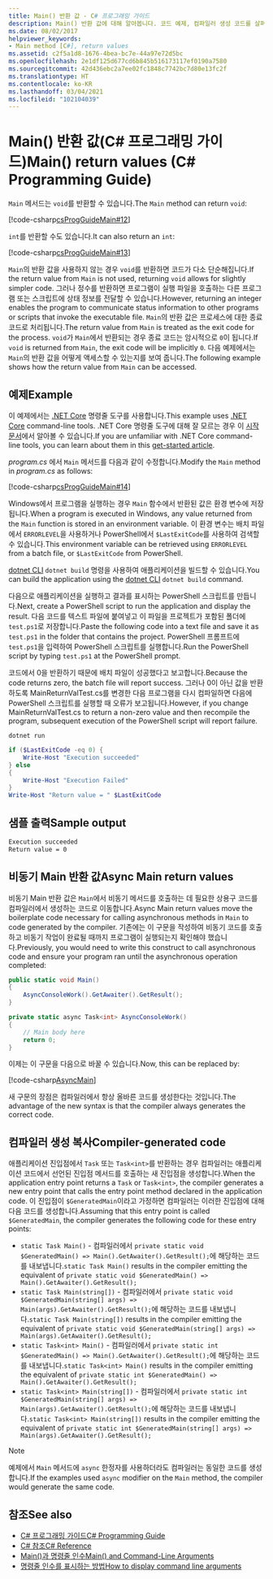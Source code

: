 ```yaml
---
title: Main() 반환 값 - C# 프로그래밍 가이드
description: Main() 반환 값에 대해 알아봅니다. 코드 예제, 컴파일러 생성 코드를 살펴보고 사용 가능한 추가 리소스를 확인합니다.
ms.date: 08/02/2017
helpviewer_keywords:
- Main method [C#], return values
ms.assetid: c2f5a1d8-1676-4bea-bc7e-44a97e72d5bc
ms.openlocfilehash: 2e1df125d677cd6b845b516173117ef0190a7580
ms.sourcegitcommit: 42d436ebc2a7ee02fc1848c7742bc7d80e13fc2f
ms.translationtype: HT
ms.contentlocale: ko-KR
ms.lasthandoff: 03/04/2021
ms.locfileid: "102104039"
---
```

# <a name="main-return-values-c-programming-guide"></a><span data-ttu-id="5e295-104">Main() 반환 값(C# 프로그래밍 가이드)</span><span class="sxs-lookup"><span data-stu-id="5e295-104">Main() return values (C# Programming Guide)</span></span>

<span data-ttu-id="5e295-105">`Main` 메서드는 `void`를 반환할 수 있습니다.</span><span class="sxs-lookup"><span data-stu-id="5e295-105">The `Main` method can return `void`:</span></span>

 [!code-csharp[csProgGuideMain#12](~/samples/snippets/csharp/VS_Snippets_VBCSharp/csProgGuideMain/CS/Class3.cs#12)]

<span data-ttu-id="5e295-106">`int`를 반환할 수도 있습니다.</span><span class="sxs-lookup"><span data-stu-id="5e295-106">It can also return an `int`:</span></span>

 [!code-csharp[csProgGuideMain#13](~/samples/snippets/csharp/VS_Snippets_VBCSharp/csProgGuideMain/CS/Class3.cs#13)]

<span data-ttu-id="5e295-107">`Main`의 반환 값을 사용하지 않는 경우 `void`를 반환하면 코드가 다소 단순해집니다.</span><span class="sxs-lookup"><span data-stu-id="5e295-107">If the return value from `Main` is not used, returning `void` allows for slightly simpler code.</span></span> <span data-ttu-id="5e295-108">그러나 정수를 반환하면 프로그램이 실행 파일을 호출하는 다른 프로그램 또는 스크립트에 상태 정보를 전달할 수 있습니다.</span><span class="sxs-lookup"><span data-stu-id="5e295-108">However, returning an integer enables the program to communicate status information to other programs or scripts that invoke the executable file.</span></span> <span data-ttu-id="5e295-109">`Main`의 반환 값은 프로세스에 대한 종료 코드로 처리됩니다.</span><span class="sxs-lookup"><span data-stu-id="5e295-109">The return value from `Main` is treated as the exit code for the process.</span></span> <span data-ttu-id="5e295-110">`void`가 `Main`에서 반환되는 경우 종료 코드는 암시적으로 `0`이 됩니다.</span><span class="sxs-lookup"><span data-stu-id="5e295-110">If `void` is returned from `Main`, the exit code will be implicitly `0`.</span></span> <span data-ttu-id="5e295-111">다음 예제에서는 `Main`의 반환 값을 어떻게 액세스할 수 있는지를 보여 줍니다.</span><span class="sxs-lookup"><span data-stu-id="5e295-111">The following example shows how the return value from `Main` can be accessed.</span></span>

## <a name="example"></a><span data-ttu-id="5e295-112">예제</span><span class="sxs-lookup"><span data-stu-id="5e295-112">Example</span></span>

<span data-ttu-id="5e295-113">이 예제에서는 [.NET Core](../../../core/introduction.md) 명령줄 도구를 사용합니다.</span><span class="sxs-lookup"><span data-stu-id="5e295-113">This example uses [.NET Core](../../../core/introduction.md) command-line tools.</span></span> <span data-ttu-id="5e295-114">.NET Core 명령줄 도구에 대해 잘 모르는 경우 이 [시작 문서](../../../core/tutorials/with-visual-studio-code.md)에서 알아볼 수 있습니다.</span><span class="sxs-lookup"><span data-stu-id="5e295-114">If you are unfamiliar with .NET Core command-line tools, you can learn about them in this [get-started article](../../../core/tutorials/with-visual-studio-code.md).</span></span>

<span data-ttu-id="5e295-115">*program.cs* 에서 `Main` 메서드를 다음과 같이 수정합니다.</span><span class="sxs-lookup"><span data-stu-id="5e295-115">Modify the `Main` method in *program.cs* as follows:</span></span>

 [!code-csharp[csProgGuideMain#14](~/samples/snippets/csharp/VS_Snippets_VBCSharp/csProgGuideMain/CS/Class3.cs#14)]

<span data-ttu-id="5e295-116">Windows에서 프로그램을 실행하는 경우 `Main` 함수에서 반환된 값은 환경 변수에 저장됩니다.</span><span class="sxs-lookup"><span data-stu-id="5e295-116">When a program is executed in Windows, any value returned from the `Main` function is stored in an environment variable.</span></span> <span data-ttu-id="5e295-117">이 환경 변수는 배치 파일에서 `ERRORLEVEL`을 사용하거나 PowerShell에서 `$LastExitCode`를 사용하여 검색할 수 있습니다.</span><span class="sxs-lookup"><span data-stu-id="5e295-117">This environment variable can be retrieved using `ERRORLEVEL` from a batch file, or `$LastExitCode` from PowerShell.</span></span>

<span data-ttu-id="5e295-118">[dotnet CLI](../../../core/tools/dotnet.md) `dotnet build` 명령을 사용하여 애플리케이션을 빌드할 수 있습니다.</span><span class="sxs-lookup"><span data-stu-id="5e295-118">You can build the application using the [dotnet CLI](../../../core/tools/dotnet.md) `dotnet build` command.</span></span>

<span data-ttu-id="5e295-119">다음으로 애플리케이션을 실행하고 결과를 표시하는 PowerShell 스크립트를 만듭니다.</span><span class="sxs-lookup"><span data-stu-id="5e295-119">Next, create a PowerShell script to run the application and display the result.</span></span> <span data-ttu-id="5e295-120">다음 코드를 텍스트 파일에 붙여넣고 이 파일을 프로젝트가 포함된 폴더에 `test.ps1`로 저장합니다.</span><span class="sxs-lookup"><span data-stu-id="5e295-120">Paste the following code into a text file and save it as `test.ps1` in the folder that contains the project.</span></span> <span data-ttu-id="5e295-121">PowerShell 프롬프트에 `test.ps1`을 입력하여 PowerShell 스크립트를 실행합니다.</span><span class="sxs-lookup"><span data-stu-id="5e295-121">Run the PowerShell script by typing `test.ps1` at the PowerShell prompt.</span></span>

<span data-ttu-id="5e295-122">코드에서 0을 반환하기 때문에 배치 파일이 성공했다고 보고합니다.</span><span class="sxs-lookup"><span data-stu-id="5e295-122">Because the code returns zero, the batch file will report success.</span></span> <span data-ttu-id="5e295-123">그러나 0이 아닌 값을 반환하도록 MainReturnValTest.cs를 변경한 다음 프로그램을 다시 컴파일하면 다음에 PowerShell 스크립트를 실행할 때 오류가 보고됩니다.</span><span class="sxs-lookup"><span data-stu-id="5e295-123">However, if you change MainReturnValTest.cs to return a non-zero value and then recompile the program, subsequent execution of the PowerShell script will report failure.</span></span>

```dotnetcli
dotnet run
```

```powershell
if ($LastExitCode -eq 0) {
    Write-Host "Execution succeeded"
} else
{
    Write-Host "Execution Failed"
}
Write-Host "Return value = " $LastExitCode
```

## <a name="sample-output"></a><span data-ttu-id="5e295-124">샘플 출력</span><span class="sxs-lookup"><span data-stu-id="5e295-124">Sample output</span></span>

```txt
Execution succeeded
Return value = 0
```

## <a name="async-main-return-values"></a><span data-ttu-id="5e295-125">비동기 Main 반환 값</span><span class="sxs-lookup"><span data-stu-id="5e295-125">Async Main return values</span></span>

<span data-ttu-id="5e295-126">비동기 Main 반환 값은 `Main`에서 비동기 메서드를 호출하는 데 필요한 상용구 코드를 컴파일러에서 생성하는 코드로 이동합니다.</span><span class="sxs-lookup"><span data-stu-id="5e295-126">Async Main return values move the boilerplate code necessary for calling asynchronous methods in `Main` to code generated by the compiler.</span></span> <span data-ttu-id="5e295-127">기존에는 이 구문을 작성하여 비동기 코드를 호출하고 비동기 작업이 완료될 때까지 프로그램이 실행되는지 확인해야 했습니다.</span><span class="sxs-lookup"><span data-stu-id="5e295-127">Previously, you would need to write this construct to call asynchronous code and ensure your program ran until the asynchronous operation completed:</span></span>

```csharp
public static void Main()
{
    AsyncConsoleWork().GetAwaiter().GetResult();
}

private static async Task<int> AsyncConsoleWork()
{
    // Main body here
    return 0;
}
```

<span data-ttu-id="5e295-128">이제는 이 구문을 다음으로 바꿀 수 있습니다.</span><span class="sxs-lookup"><span data-stu-id="5e295-128">Now, this can be replaced by:</span></span>

[!code-csharp[AsyncMain](../../../../samples/snippets/csharp/main-arguments/program.cs#AsyncMain)]

<span data-ttu-id="5e295-129">새 구문의 장점은 컴파일러에서 항상 올바른 코드를 생성한다는 것입니다.</span><span class="sxs-lookup"><span data-stu-id="5e295-129">The advantage of the new syntax is that the compiler always generates the correct code.</span></span>

## <a name="compiler-generated-code"></a><span data-ttu-id="5e295-130">컴파일러 생성 복사</span><span class="sxs-lookup"><span data-stu-id="5e295-130">Compiler-generated code</span></span>

<span data-ttu-id="5e295-131">애플리케이션 진입점에서 `Task` 또는 `Task<int>`를 반환하는 경우 컴파일러는 애플리케이션 코드에서 선언된 진입점 메서드를 호출하는 새 진입점을 생성합니다.</span><span class="sxs-lookup"><span data-stu-id="5e295-131">When the application entry point returns a `Task` or `Task<int>`, the compiler generates a new entry point that calls the entry point method declared in the application code.</span></span> <span data-ttu-id="5e295-132">이 진입점이 `$GeneratedMain`이라고 가정하면 컴파일러는 이러한 진입점에 대해 다음 코드를 생성합니다.</span><span class="sxs-lookup"><span data-stu-id="5e295-132">Assuming that this entry point is called `$GeneratedMain`, the compiler generates the following code for these entry points:</span></span>

- <span data-ttu-id="5e295-133">`static Task Main()` - 컴파일러에서 `private static void $GeneratedMain() => Main().GetAwaiter().GetResult();`에 해당하는 코드를 내보냅니다.</span><span class="sxs-lookup"><span data-stu-id="5e295-133">`static Task Main()` results in the compiler emitting the equivalent of `private static void $GeneratedMain() => Main().GetAwaiter().GetResult();`</span></span>
- <span data-ttu-id="5e295-134">`static Task Main(string[])` - 컴파일러에서 `private static void $GeneratedMain(string[] args) => Main(args).GetAwaiter().GetResult();`에 해당하는 코드를 내보냅니다.</span><span class="sxs-lookup"><span data-stu-id="5e295-134">`static Task Main(string[])` results in the compiler emitting the equivalent of `private static void $GeneratedMain(string[] args) => Main(args).GetAwaiter().GetResult();`</span></span>
- <span data-ttu-id="5e295-135">`static Task<int> Main()` - 컴파일러에서 `private static int $GeneratedMain() => Main().GetAwaiter().GetResult();`에 해당하는 코드를 내보냅니다.</span><span class="sxs-lookup"><span data-stu-id="5e295-135">`static Task<int> Main()` results in the compiler emitting the equivalent of `private static int $GeneratedMain() => Main().GetAwaiter().GetResult();`</span></span>
- <span data-ttu-id="5e295-136">`static Task<int> Main(string[])` - 컴파일러에서 `private static int $GeneratedMain(string[] args) => Main(args).GetAwaiter().GetResult();`에 해당하는 코드를 내보냅니다.</span><span class="sxs-lookup"><span data-stu-id="5e295-136">`static Task<int> Main(string[])` results in the compiler emitting the equivalent of `private static int $GeneratedMain(string[] args) => Main(args).GetAwaiter().GetResult();`</span></span>

> [!NOTE]
><span data-ttu-id="5e295-137">예제에서 `Main` 메서드에 `async` 한정자를 사용하더라도 컴파일러는 동일한 코드를 생성합니다.</span><span class="sxs-lookup"><span data-stu-id="5e295-137">If the examples used `async` modifier on the `Main` method, the compiler would generate the same code.</span></span>

## <a name="see-also"></a><span data-ttu-id="5e295-138">참조</span><span class="sxs-lookup"><span data-stu-id="5e295-138">See also</span></span>

- [<span data-ttu-id="5e295-139">C# 프로그래밍 가이드</span><span class="sxs-lookup"><span data-stu-id="5e295-139">C# Programming Guide</span></span>](../index.md)
- [<span data-ttu-id="5e295-140">C# 참조</span><span class="sxs-lookup"><span data-stu-id="5e295-140">C# Reference</span></span>](../../language-reference/index.md)
- [<span data-ttu-id="5e295-141">Main()과 명령줄 인수</span><span class="sxs-lookup"><span data-stu-id="5e295-141">Main() and Command-Line Arguments</span></span>](index.md)
- [<span data-ttu-id="5e295-142">명령줄 인수를 표시하는 방법</span><span class="sxs-lookup"><span data-stu-id="5e295-142">How to display command line arguments</span></span>](./how-to-display-command-line-arguments.md)
